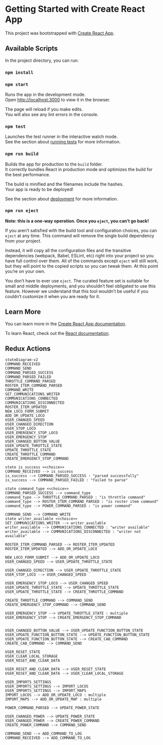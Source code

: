 # Getting Started with Create React App

This project was bootstrapped with [Create React App](https://github.com/facebook/create-react-app).

## Available Scripts

In the project directory, you can run:

### `npm install`

### `npm start`

Runs the app in the development mode.\
Open [http://localhost:3000](http://localhost:3000) to view it in the browser.

The page will reload if you make edits.\
You will also see any lint errors in the console.

### `npm test`

Launches the test runner in the interactive watch mode.\
See the section about [running tests](https://facebook.github.io/create-react-app/docs/running-tests) for more information.

### `npm run build`

Builds the app for production to the `build` folder.\
It correctly bundles React in production mode and optimizes the build for the best performance.

The build is minified and the filenames include the hashes.\
Your app is ready to be deployed!

See the section about [deployment](https://facebook.github.io/create-react-app/docs/deployment) for more information.

### `npm run eject`

**Note: this is a one-way operation. Once you `eject`, you can’t go back!**

If you aren’t satisfied with the build tool and configuration choices, you can `eject` at any time. This command will remove the single build dependency from your project.

Instead, it will copy all the configuration files and the transitive dependencies (webpack, Babel, ESLint, etc) right into your project so you have full control over them. All of the commands except `eject` will still work, but they will point to the copied scripts so you can tweak them. At this point you’re on your own.

You don’t have to ever use `eject`. The curated feature set is suitable for small and middle deployments, and you shouldn’t feel obligated to use this feature. However we understand that this tool wouldn’t be useful if you couldn’t customize it when you are ready for it.

## Learn More

You can learn more in the [Create React App documentation](https://facebook.github.io/create-react-app/docs/getting-started).

To learn React, check out the [React documentation](https://reactjs.org/).

## Redux Actions
```mermaid
stateDiagram-v2
COMMAND_RECEIVED
COMMAND_SEND
COMMAND_PARSED_SUCCESS
COMMAND_PARSED_FAILED
THROTTLE_COMMAND_PARSED
ROSTER_ITEM_COMMAND_PARSED
COMMAND_WRITE
SET_COMMUNICATIONS_WRITER
COMMUNICATIONS_CONNECTED
COMMUNICATIONS_DISCONNECTED
ROSTER_ITEM_UPDATED
NEW_LOCO_FORM_SUBMIT
ADD_OR_UPDATE_LOCO
USER_CHANGED_SPEED
USER_CHANGED_DIRECTION
USER_STOP_LOCO
USER_EMERGENCY_STOP_LOCO
USER_EMERGENCY_STOP
USER_CHANGED_BUTTON_VALUE
USER_UPDATE_THROTTLE_STATE
UPDATE_THROTTLE_STATE
CREATE_THROTTLE_COMMAND
CREATE_EMERGENCY_STOP_COMMAND

state is_success <<choice>>
COMMAND_RECEIVED --> is_success
is_success --> COMMAND_PARSED_SUCCESS : "parsed successfully"
is_success --> COMMAND_PARSED_FAILED : "failed to parse"

state command_type <<choice>>
COMMAND_PARSED_SUCCESS --> command_type
command_type --> THROTTLE_COMMAND_PARSED : "is throttle command"
command_type --> ROSTER_ITEM_COMMAND_PARSED : "is roster item command"
command_type --> POWER_COMMAND_PARSED : "is power command"

COMMAND_SEND --> COMMAND_WRITE
state writer_available <<choice>>
SET_COMMUNICATIONS_WRITER --> writer_available
writer_available --> COMMUNICATIONS_CONNECTED : "writer available"
writer_available --> COMMUNICATIONS_DISCONNECTED : "writer not available"

ROSTER_ITEM_COMMAND_PARSED --> ROSTER_ITEM_UPDATED
ROSTER_ITEM_UPDATED --> ADD_OR_UPDATE_LOCO

NEW_LOCO_FORM_SUBMIT --> ADD_OR_UPDATE_LOCO
USER_CHANGED_SPEED --> USER_UPDATE_THROTTLE_STATE

USER_CHANGED_DIRECTION --> USER_UPDATE_THROTTLE_STATE
USER_STOP_LOCO --> USER_CHANGED_SPEED

USER_EMERGENCY_STOP_LOCO --> USER_CHANGED_SPEED
USER_UPDATE_THROTTLE_STATE --> UPDATE_THROTTLE_STATE
USER_UPDATE_THROTTLE_STATE --> CREATE_THROTTLE_COMMAND

CREATE_THROTTLE_COMMAND --> COMMAND_SEND
CREATE_EMERGENCY_STOP_COMMAND --> COMMAND_SEND

USER_EMERGENCY_STOP --> UPDATE_THROTTLE_STATE : multiple
USER_EMERGENCY_STOP --> CREATE_EMERGENCY_STOP_COMMAND


USER_CHANGED_BUTTON_VALUE --> USER_UPDATE_FUNCTION_BUTTON_STATE
USER_UPDATE_FUNCTION_BUTTON_STATE --> UPDATE_FUNCTION_BUTTON_STATE
USER_UPDATE_FUNCTION_BUTTON_STATE --> CREATE_CAB_COMMAND
CREATE_CAB_COMMAND --> COMMAND_SEND

USER_RESET_STATE
USER_CLEAR_LOCAL_STORAGE
USER_RESET_AND_CLEAR_DATA

USER_RESET_AND_CLEAR_DATA --> USER_RESET_STATE
USER_RESET_AND_CLEAR_DATA --> USER_CLEAR_LOCAL_STORAGE

USER_IMPORTS_SETTINGS
USER_IMPORTS_SETTINGS --> IMPORT_LOCOS
USER_IMPORTS_SETTINGS --> IMPORT_MAPS
IMPORT_LOCOS --> ADD_OR_UPDATE_LOCO : multiple
IMPORT_MAPS --> ADD_OR_UPDATE_MAP : multiple

POWER_COMMAND_PARSED --> UPDATE_POWER_STATE

USER_CHANGED_POWER --> UPDATE_POWER_STATE
USER_CHANGED_POWER --> CREATE_POWER_COMMAND
CREATE_POWER_COMMAND --> COMMAND_SEND

COMMAND_SEND --> ADD_COMMAND_TO_LOG
COMMAND_RECEIVED --> ADD_COMMAND_TO_LOG
```
